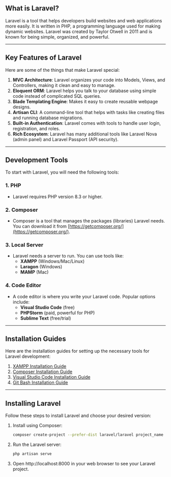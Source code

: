 ## What is Laravel?

Laravel is a tool that helps developers build websites and web applications more easily. It is written in PHP, a
programming language used for making dynamic websites. Laravel was created by Taylor Otwell in 2011 and is known for
being simple, organized, and powerful.

---

## Key Features of Laravel

Here are some of the things that make Laravel special:

1. **MVC Architecture**: Laravel organizes your code into Models, Views, and Controllers, making it clean and easy to
   manage.
2. **Eloquent ORM**: Laravel helps you talk to your database using simple code instead of complicated SQL queries.
3. **Blade Templating Engine**: Makes it easy to create reusable webpage designs.
4. **Artisan CLI**: A command-line tool that helps with tasks like creating files and running database migrations.
5. **Built-in Authentication**: Laravel comes with tools to handle user login, registration, and roles.
6. **Rich Ecosystem**: Laravel has many additional tools like Laravel Nova (admin panel) and Laravel Passport (API
   security).

---

## Development Tools

To start with Laravel, you will need the following tools:

### 1. PHP

- Laravel requires PHP version 8.3 or higher.

### 2. Composer

- Composer is a tool that manages the packages (libraries) Laravel needs. You can download it
  from [https://getcomposer.org/](https://getcomposer.org/).

### 3. Local Server

- Laravel needs a server to run. You can use tools like:
    - **XAMPP** (Windows/Mac/Linux)
    - **Laragon** (Windows)
    - **MAMP** (Mac)

### 4. Code Editor

- A code editor is where you write your Laravel code. Popular options include:
    - **Visual Studio Code** (free)
    - **PHPStorm** (paid, powerful for PHP)
    - **Sublime Text** (free/trial)

---
## Installation Guides

Here are the installation guides for setting up the necessary tools for Laravel development:

1. [XAMPP Installation Guide](installation-guides/install-xampp-windows.md)
2. [Composer Installation Guide](installation-guides/install-composer-windows.md)
3. [Visual Studio Code Installation Guide](installation-guides/install-vscode-windows.md)
4. [Git Bash Installation Guide](installation-guides/install-gitbash-windows.md)


---

## Installing Laravel

Follow these steps to install Laravel and choose your desired version:

1. Install using Composer:
   ```bash
   composer create-project --prefer-dist laravel/laravel project_name "^10.0"
   ```
2. Run the Laravel server:
    ```bash
    php artisan serve
    ```
3. Open http://localhost:8000 in your web browser to see your Laravel project.